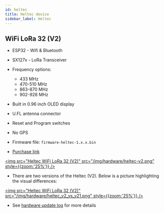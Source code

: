 ```yaml
---
id: heltec
title: Heltec device
sidebar_label: Heltec
---
```


## WiFi LoRa 32 (V2)

- ESP32 - Wifi & Bluetooth
- SX127x - LoRa Transceiver
- Frequency options:
  - 433 MHz
  - 470-510 MHz
  - 863-870 MHz
  - 902-928 MHz
- Built in 0.96 inch OLED display
- U.FL antenna connector
- Reset and Program switches
- No GPS

- Firmware file: `firmware-heltec-1.x.x.bin`
- [Purchase link](https://heltec.org/project/wifi-lora-32/)

[<img src="Heltec WiFi LoRa 32 (V2)" src="/img/hardware/heltec-v2.png" style={{zoom:'25%'}} />](/img/hardware/heltec-v2.png)

- There are two versions of the Heltec (V2). Below is a picture highlighting the visual differences:

[<img src="Heltec WiFi LoRa 32 (V2)" src="/img/hardware/heltec_v2_vs_v21.png" style={{zoom:'25%'}} />](/img/hardware/heltec_v2_vs_v21.png)

- See [hardware update log](https://heltec-automation-docs.readthedocs.io/en/latest/esp32/wifi_lora_32/hardware_update_log.html) for more details
